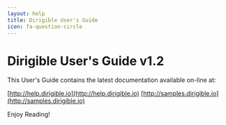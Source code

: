 ```yaml
---
layout: help
title: Dirigible User's Guide
icon: fa-question-circle
---
```


Dirigible User's Guide v1.2
===

This User's Guide contains the latest documentation available on-line at:

[http://help.dirigible.io](http://help.dirigible.io)
[http://samples.dirigible.io](http://samples.dirigible.io)

Enjoy Reading!